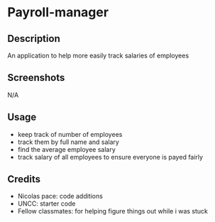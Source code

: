 # Payroll-manager

## Description
An application to help more easily track salaries of employees

## Screenshots
N/A

## Usage
- keep track of number of employees 
- track them by full name and salary
- find the average employee salary
- track salary of all employees to ensure everyone is payed fairly


## Credits
- Nicolas pace: code additions
- UNCC: starter code
- Fellow classmates: for helping figure things out while i was stuck
